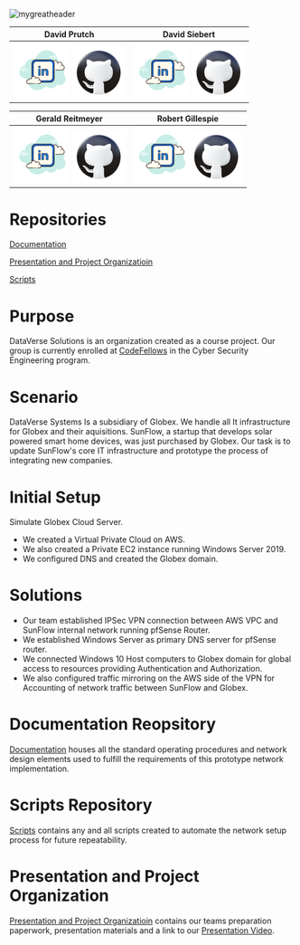 ![mygreatheader](https://github.com/201d8-team1/.github/blob/main/profile/banner.png)

| David Prutch | David Siebert |
|:---------------:|:----------:|
|   [![linkedin](https://github.com/201d8-team1/.github/blob/main/profile/icons8-linkedin-100.png)](https://www.linkedin.com/in/david-prutch-1027/) [![github](https://github.com/201d8-team1/.github/blob/main/profile/icons8-github-94.png)](https://github.com/PrutchD) | [![linkedin](https://github.com/201d8-team1/.github/blob/main/profile/icons8-linkedin-100.png)](https://www.linkedin.com/in/davidpsiebert/) [![github](https://github.com/201d8-team1/.github/blob/main/profile/icons8-github-94.png)](https://github.com/Siebert-David) |

| Gerald Reitmeyer | Robert Gillespie |
|:------------------:|:------------:|
|   [![linkedin](https://github.com/201d8-team1/.github/blob/main/profile/icons8-linkedin-100.png)](https://www.linkedin.com/in/gerald-reitmeyer/) [![github](https://github.com/201d8-team1/.github/blob/main/profile/icons8-github-94.png)](https://github.com/gerreit) | [![linkedin](https://github.com/201d8-team1/.github/blob/main/profile/icons8-linkedin-100.png)](https://www.linkedin.com/in/robert-gillespie-420918272/)[![github](https://github.com/201d8-team1/.github/blob/main/profile/icons8-github-94.png)](https://github.com/Puyallup253) |

# Repositories
[Documentation](https://github.com/DataVerse-Systems/Documentation)

[Presentation and Project Organizatioin](https://github.com/DataVerse-Systems/Presentation-and-Project-Organization-)

[Scripts](https://github.com/DataVerse-Systems/Scripts)

# Purpose

DataVerse Solutions is an organization created as a course project. Our group is currently enrolled at [CodeFellows](https://www.codefellows.org/) in the Cyber Security Engineering program.

# Scenario 
DataVerse Systems Is a subsidiary of Globex. We handle all It infrastructure for Globex and their aquisitions. SunFlow, a startup that develops solar powered smart home devices, was just purchased by Globex. Our task is to update SunFlow's core IT infrastructure and prototype the process of integrating new companies.

# Initial Setup 
Simulate Globex Cloud Server.
- We created a Virtual Private Cloud on AWS.
- We also created a Private EC2 instance running Windows Server 2019.
- We configured DNS and created the Globex domain.

# Solutions
- Our team established IPSec VPN connection between AWS VPC and SunFlow internal network running pfSense Router.
- We established Windows Server as primary DNS server for pfSense router.
- We connected Windows 10 Host computers to Globex domain for global access to resources providing Authentication and Authorization.
- We also configured traffic mirroring on the AWS side of the VPN for Accounting of network traffic between SunFlow and Globex.

# Documentation Reopsitory
[Documentation](https://github.com/DataVerse-Systems/Documentation) houses all the standard operating procedures and network design elements used to fulfill the requirements of this prototype network implementation.

# Scripts Repository
[Scripts](https://github.com/DataVerse-Systems/Scripts) contains any and all scripts created to automate the network setup process for future repeatability.

# Presentation and Project Organization
[Presentation and Project Organizatioin](https://github.com/DataVerse-Systems/Presentation-and-Project-Organization-) contains our teams preparation paperwork, presentation materials and a link to our [Presentation Video]().
